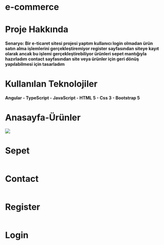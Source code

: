 <h1>e-commerce<h1>
<h1>Proje Hakkında</h1>
<h4>Senaryo: Bir e-ticaret sitesi projesi yaptım kullanıcı login olmadan ürün satın alma işlemlerini gerçekleştiremiyor register sayfasından siteye kayıt olarak ancak bu işlemi gerçekleştirebiliyor ürünleri sepet mantığıyla hazırladım contact sayfasından site veya ürünler için geri dönüş yapılabilmesi için tasarladım<h4>
<h1>Kullanılan Teknolojiler</h1>
<h4>Angular - TypeScript - JavaScript - HTML 5 - Css 3 - Bootstrap 5<h/4>
<h1>Anasayfa-Ürünler</h1>
<img src="file:///C:/Users/hp/Videos/Captures/ezgif.com-video-to-gif.gif">

<h1>Sepet</h1>
<img src="">

<h1>Contact</h1>
<img src="">

<h1>Register</h1>
<img src="">

<h1>Login</h1>
<img src="">
